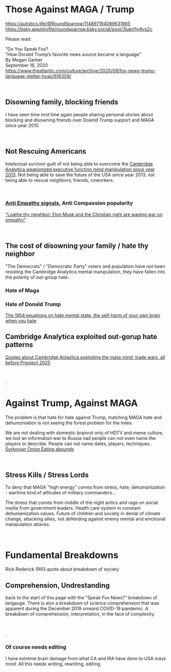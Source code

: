 # Those Against MAGA / Trump

https://autistics.life/@RoundSparrow/114897194089631865     
https://bsky.app/profile/roundsparrow.bsky.social/post/3luknfjy6ys2c    


Please read:

"Do You Speak Fox?    
"How Donald Trump’s favorite news source became a language"  
By Megan Garber   
September 16, 2020   
https://www.theatlantic.com/culture/archive/2020/09/fox-news-trump-language-stelter-hoax/616309/

&nbsp;

## Disowning family, blocking friends

I have seen time nnd time again people sharing personal stories about blocking and disowning friends over Doanld Trump support and MAGA since year 2015.

&nbsp;

## Not Rescuing Americans

Intelectual survivor guilt of not being able to overcome the [Cambridge Analytica weaponized executive function mind manipulation since year 2013](../Quotes_Pile/Cambridge_Analytica_Quotes.md). Not being able to save the future of the USA since year 2013, not being able to rescue neighbors, friends, coworkers.

&nbsp;

### [Anti Empathy signals](https://www.theguardian.com/us-news/ng-interactive/2025/apr/08/empathy-sin-christian-right-musk-trump), Anti Compassion popularity


["Loathe thy neighbor: Elon Musk and the Christian right are waging war on empathy"](https://www.theguardian.com/us-news/ng-interactive/2025/apr/08/empathy-sin-christian-right-musk-trump)

&nbsp;

## The cost of disowning your family / hate thy neighbor

"The Democrats" / "Democratic Party" voters and population have not been resisting the Cambridge Analytica mental manipulation, they have fallen into the polarity of out-group hate.

### Hate of Maga

### Hate of Donald Trump

[The 1954 equations on hate mental state, the self-harm of your own brain when you hate](../Quotes_Pile/Martin_Luther_King_Jr_quotes0.md)

## Cambridge Analytica exploited out-gorup hate patterns

[Quotes about Cambridge Anlaytica exploiting the mass mind, trade wars, all before Prpoject 2025](../Quotes_Pile/Cambridge_Analytica_Quotes.md)

&nbsp;

.

# Against Trump, Against MAGA

The problem is that hate for hate against Trump, matching MAGA hate and dehumzniation is not seeing the forest problem for the trees. 

We are not dealing with domestic brainrot only of HDTV and meme culture, we lost an information war to Russia nad people can not even name the players or describe. People can not name dates, players, techniques. [Surkovian Onion Eating abounds](../Quotes_Pile/Reddit2025A/Surkovian_Onion_Eating.md)

&nbsp;

## Stress Kills / Stress Lords

To deny that MAGA "high energy" comes from stress, hate, dehumanization - wartime kind of attitudes of military commanders...

The stress that comes from middle of the night antics and rage on social media from government leaders. Health care system in constant dehumanization values. Future of children and society in denial of climate change, attacking allies, not defending against enemy mental and emotional manipulation attacks.

&nbsp;

# Fundamental Breakdowns

Rick Roderick 1993 quote about breakdown of society

## Comprehension, Undrestanding

back to the start of this page with the "Speak Fox News?" breakdown of langauge. There is also a breakdown of science comprehension that was apparent during the December 2019 onward COVID-19 pandemic. A breakdown of comprehension, interpretation, in the face of complexity.

&nbsp;

.

### Of course needs editing

I have extreme brain damage from what CA and IRA have done to USA mass mind. All this needs writing, rewriting, editing.
